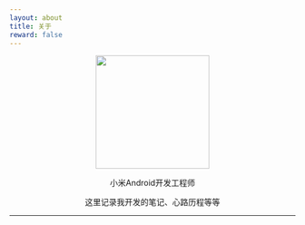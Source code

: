 ```yaml
---
layout: about
title: 关于
reward: false
---
```


<center><img src="https://hmjack2008.github.io/assets/img/avatar.webp" width="200" height="200"/></center>

<center><p style="font-size='16px' font-style='bold'">小米Android开发工程师</p></center>
<center><p style="font-size='16px' font-style='bold'">这里记录我开发的笔记、心路历程等等</p></center>
 
---

